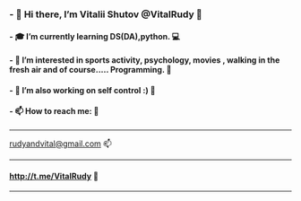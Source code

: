 ### - 👋 Hi there, I’m Vitalii Shutov @VitalRudy 👋
#### - :mortar_board: I’m currently learning DS(DA),python. :computer:
#### - :octopus: I’m interested in sports activity, psychology, movies , walking in the fresh air and of course..... Programming. :thought_balloon:
#### -  :high_brightness: I’m also working on self control :) :high_brightness:
#### - 📫 How to reach me: :postbox:
----------------------
rudyandvital@gmail.com  :mailbox:
_____________________
#### http://t.me/VitalRudy  :calling:
----------------------

